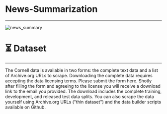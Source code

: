 # News-Summarization
_________________________________________________________________________________________________________________________________________________________________________
 ![news_summary](https://user-images.githubusercontent.com/102862643/197140039-f45a1e86-a058-460f-a222-ebf74d760788.JPG)



# ⏳ Dataset
_________________________________________________________________________________________________________________________________________________________________________
The Cornell data is available in two forms: the complete text data and a list of Archive.org URLs to scrape. Downloading the complete data requires accepting the data licensing terms. Please submit the form here. Shotly after filling the form and agreeing to the license you will receive a download link to the email you provided. The download includes the complete training, development, and released test data splits. You can also scrape the data yourself using Archive.org URLs ("thin dataset") and the data builder scripts available on Github.
